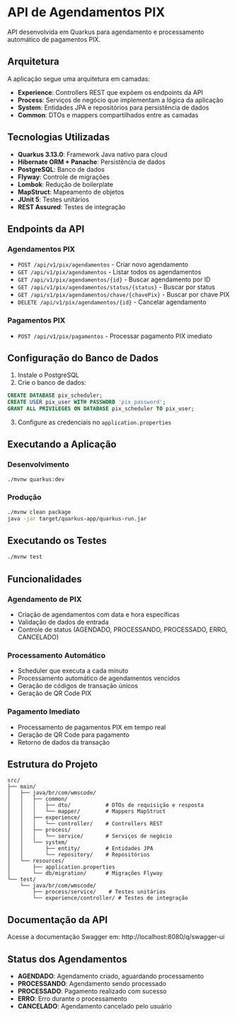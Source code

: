 # API de Agendamentos PIX

API desenvolvida em Quarkus para agendamento e processamento automático de pagamentos PIX.

## Arquitetura

A aplicação segue uma arquitetura em camadas:

- **Experience**: Controllers REST que expõem os endpoints da API
- **Process**: Serviços de negócio que implementam a lógica da aplicação
- **System**: Entidades JPA e repositórios para persistência de dados
- **Common**: DTOs e mappers compartilhados entre as camadas

## Tecnologias Utilizadas

- **Quarkus 3.13.0**: Framework Java nativo para cloud
- **Hibernate ORM + Panache**: Persistência de dados
- **PostgreSQL**: Banco de dados
- **Flyway**: Controle de migrações
- **Lombok**: Redução de boilerplate
- **MapStruct**: Mapeamento de objetos
- **JUnit 5**: Testes unitários
- **REST Assured**: Testes de integração

## Endpoints da API

### Agendamentos PIX

- `POST /api/v1/pix/agendamentos` - Criar novo agendamento
- `GET /api/v1/pix/agendamentos` - Listar todos os agendamentos
- `GET /api/v1/pix/agendamentos/{id}` - Buscar agendamento por ID
- `GET /api/v1/pix/agendamentos/status/{status}` - Buscar por status
- `GET /api/v1/pix/agendamentos/chave/{chavePix}` - Buscar por chave PIX
- `DELETE /api/v1/pix/agendamentos/{id}` - Cancelar agendamento

### Pagamentos PIX

- `POST /api/v1/pix/pagamentos` - Processar pagamento PIX imediato

## Configuração do Banco de Dados

1. Instale o PostgreSQL
2. Crie o banco de dados:
```sql
CREATE DATABASE pix_scheduler;
CREATE USER pix_user WITH PASSWORD 'pix_password';
GRANT ALL PRIVILEGES ON DATABASE pix_scheduler TO pix_user;
```

3. Configure as credenciais no `application.properties`

## Executando a Aplicação

### Desenvolvimento
```bash
./mvnw quarkus:dev
```

### Produção
```bash
./mvnw clean package
java -jar target/quarkus-app/quarkus-run.jar
```

## Executando os Testes

```bash
./mvnw test
```

## Funcionalidades

### Agendamento de PIX
- Criação de agendamentos com data e hora específicas
- Validação de dados de entrada
- Controle de status (AGENDADO, PROCESSANDO, PROCESSADO, ERRO, CANCELADO)

### Processamento Automático
- Scheduler que executa a cada minuto
- Processamento automático de agendamentos vencidos
- Geração de códigos de transação únicos
- Geração de QR Code PIX

### Pagamento Imediato
- Processamento de pagamentos PIX em tempo real
- Geração de QR Code para pagamento
- Retorno de dados da transação

## Estrutura do Projeto

```
src/
├── main/
│   ├── java/br/com/wmscode/
│   │   ├── common/
│   │   │   ├── dto/           # DTOs de requisição e resposta
│   │   │   └── mapper/        # Mappers MapStruct
│   │   ├── experience/
│   │   │   └── controller/    # Controllers REST
│   │   ├── process/
│   │   │   └── service/       # Serviços de negócio
│   │   └── system/
│   │       ├── entity/        # Entidades JPA
│   │       └── repository/    # Repositórios
│   └── resources/
│       ├── application.properties
│       └── db/migration/      # Migrações Flyway
└── test/
    └── java/br/com/wmscode/
        ├── process/service/    # Testes unitários
        └── experience/controller/ # Testes de integração
```

## Documentação da API

Acesse a documentação Swagger em: http://localhost:8080/q/swagger-ui

## Status dos Agendamentos

- **AGENDADO**: Agendamento criado, aguardando processamento
- **PROCESSANDO**: Agendamento sendo processado
- **PROCESSADO**: Pagamento realizado com sucesso
- **ERRO**: Erro durante o processamento
- **CANCELADO**: Agendamento cancelado pelo usuário

